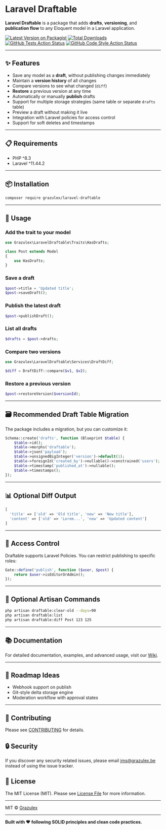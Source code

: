 # Laravel Draftable

**Laravel Draftable** is a package that adds **drafts**, **versioning**, and **publication flow** to any Eloquent model in a Laravel application.

[![Latest Version on Packagist](https://img.shields.io/packagist/v/grazulex/laravel-draftable.svg?style=flat-square)](https://packagist.org/packages/grazulex/laravel-draftable)
[![Total Downloads](https://img.shields.io/packagist/dt/grazulex/laravel-draftable.svg?style=flat-square)](https://packagist.org/packages/grazulex/laravel-draftable)
[![GitHub Tests Action Status](https://img.shields.io/github/actions/workflow/status/grazulex/laravel-draftable/tests.yml?branch=main&label=tests&style=flat-square)](https://github.com/grazulex/laravel-draftable/actions?query=workflow%3Atests+branch%3Amain)
[![GitHub Code Style Action Status](https://img.shields.io/github/actions/workflow/status/grazulex/laravel-draftable/pint.yml?branch=main&label=code%20style&style=flat-square)](https://github.com/grazulex/laravel-draftable/actions?query=workflow%3Apint+branch%3Amain)

---

## ✨ Features

- Save any model as a **draft**, without publishing changes immediately
- Maintain a **version history** of all changes
- Compare versions to see what changed (`diff`)
- **Restore** a previous version at any time
- Automatically or manually **publish** drafts
- Support for multiple storage strategies (same table or separate `drafts` table)
- Preview a draft without making it live
- Integration with Laravel policies for access control
- Support for soft deletes and timestamps

---

## 📋 Requirements

- PHP ^8.3
- Laravel ^11.44.2

---

## 📦 Installation

```bash
composer require grazulex/laravel-draftable
```

---

## 🧪 Usage

### Add the trait to your model

```php
use Grazulex\LaravelDraftable\Traits\HasDrafts;

class Post extends Model
{
    use HasDrafts;
}
```

### Save a draft

```php
$post->title = 'Updated title';
$post->saveDraft();
```

### Publish the latest draft

```php
$post->publishDraft();
```

### List all drafts

```php
$drafts = $post->drafts;
```

### Compare two versions

```php
use Grazulex\LaravelDraftable\Services\DraftDiff;

$diff = DraftDiff::compare($v1, $v2);
```

### Restore a previous version

```php
$post->restoreVersion($versionId);
```

---

## 🗃️ Recommended Draft Table Migration

The package includes a migration, but you can customize it:

```php
Schema::create('drafts', function (Blueprint $table) {
    $table->id();
    $table->morphs('draftable');
    $table->json('payload');
    $table->unsignedBigInteger('version')->default(1);
    $table->foreignId('created_by')->nullable()->constrained('users');
    $table->timestamp('published_at')->nullable();
    $table->timestamps();
});
```

---

## 📊 Optional Diff Output

```php
[
  'title' => ['old' => 'Old title', 'new' => 'New title'],
  'content' => ['old' => 'Lorem...', 'new' => 'Updated content']
]
```

---

## 🔐 Access Control

Draftable supports Laravel Policies. You can restrict publishing to specific roles:

```php
Gate::define('publish', function ($user, $post) {
    return $user->isEditorOrAdmin();
});
```

---

## 🧩 Optional Artisan Commands

```bash
php artisan draftable:clear-old --days=90
php artisan draftable:list
php artisan draftable:diff Post 123 125
```

---

## 📚 Documentation

For detailed documentation, examples, and advanced usage, visit our [Wiki](https://github.com/Grazulex/laravel-draftable/wiki).

---

## 🔮 Roadmap Ideas

- Webhook support on publish
- Git-style delta storage engine
- Moderation workflow with approval states

---

## 🤝 Contributing

Please see [CONTRIBUTING](CONTRIBUTING.md) for details.

## 🔒 Security

If you discover any security related issues, please email jms@grazulex.be instead of using the issue tracker.

## 📄 License

The MIT License (MIT). Please see [License File](LICENSE.md) for more information.

---

MIT © [Grazulex](https://github.com/Grazulex)

---

**Built with ❤️ following SOLID principles and clean code practices.**

